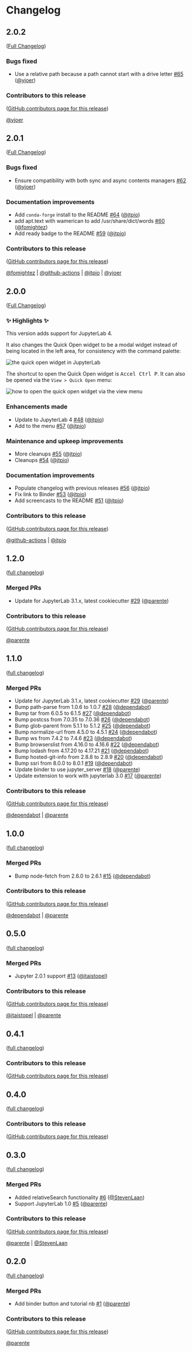 # Changelog

<!-- <START NEW CHANGELOG ENTRY> -->

## 2.0.2

([Full Changelog](https://github.com/jupyterlab-contrib/jupyterlab-quickopen/compare/v2.0.1...3c730b09842fa5fcc3245890ab96d681d1855047))

### Bugs fixed

- Use a relative path because a path cannot start with a drive letter [#65](https://github.com/jupyterlab-contrib/jupyterlab-quickopen/pull/65) ([@yjoer](https://github.com/yjoer))

### Contributors to this release

([GitHub contributors page for this release](https://github.com/jupyterlab-contrib/jupyterlab-quickopen/graphs/contributors?from=2024-10-09&to=2024-10-21&type=c))

[@yjoer](https://github.com/search?q=repo%3Ajupyterlab-contrib%2Fjupyterlab-quickopen+involves%3Ayjoer+updated%3A2024-10-09..2024-10-21&type=Issues)

<!-- <END NEW CHANGELOG ENTRY> -->

## 2.0.1

([Full Changelog](https://github.com/jupyterlab-contrib/jupyterlab-quickopen/compare/v2.0.0...367d06e09d546089dfe6ea168ba7ccc91f51fcd1))

### Bugs fixed

- Ensure compatibility with both sync and async contents managers [#62](https://github.com/jupyterlab-contrib/jupyterlab-quickopen/pull/62) ([@yjoer](https://github.com/yjoer))

### Documentation improvements

- Add `conda-forge` install to the README [#64](https://github.com/jupyterlab-contrib/jupyterlab-quickopen/pull/64) ([@jtpio](https://github.com/jtpio))
- add apt.text with wamerican to add /usr/share/dict/words [#60](https://github.com/jupyterlab-contrib/jupyterlab-quickopen/pull/60) ([@fomightez](https://github.com/fomightez))
- Add ready badge to the README [#59](https://github.com/jupyterlab-contrib/jupyterlab-quickopen/pull/59) ([@jtpio](https://github.com/jtpio))

### Contributors to this release

([GitHub contributors page for this release](https://github.com/jupyterlab-contrib/jupyterlab-quickopen/graphs/contributors?from=2024-09-30&to=2024-10-09&type=c))

[@fomightez](https://github.com/search?q=repo%3Ajupyterlab-contrib%2Fjupyterlab-quickopen+involves%3Afomightez+updated%3A2024-09-30..2024-10-09&type=Issues) | [@github-actions](https://github.com/search?q=repo%3Ajupyterlab-contrib%2Fjupyterlab-quickopen+involves%3Agithub-actions+updated%3A2024-09-30..2024-10-09&type=Issues) | [@jtpio](https://github.com/search?q=repo%3Ajupyterlab-contrib%2Fjupyterlab-quickopen+involves%3Ajtpio+updated%3A2024-09-30..2024-10-09&type=Issues) | [@yjoer](https://github.com/search?q=repo%3Ajupyterlab-contrib%2Fjupyterlab-quickopen+involves%3Ayjoer+updated%3A2024-09-30..2024-10-09&type=Issues)

## 2.0.0

([Full Changelog](https://github.com/jupyterlab-contrib/jupyterlab-quickopen/compare/1.2.0...ec87ceb2cb87900d45db06f265c8ce7034caa876))

### :sparkles: Highlights :sparkles:

This version adds support for JupyterLab 4.

It also changes the Quick Open widget to be a modal widget instead of being located in the left area, for consistency with the command palette:

![the quick open widget in JupyterLab](https://github.com/user-attachments/assets/c158ecad-c2ed-4138-af82-80cc5b04a3d9)

The shortcut to open the Quick Open widget is <kbd>Accel Ctrl P</kbd>. It can also be opened via the `View > Quick Open` menu:

![how to open the quick open widget via the view menu](https://github.com/user-attachments/assets/971d3bf8-ed9f-4bca-b1e8-7a38a99da37f)

### Enhancements made

- Update to JupyterLab 4 [#48](https://github.com/jupyterlab-contrib/jupyterlab-quickopen/pull/48) ([@jtpio](https://github.com/jtpio))
- Add to the menu [#57](https://github.com/jupyterlab-contrib/jupyterlab-quickopen/pull/57) ([@jtpio](https://github.com/jtpio))

### Maintenance and upkeep improvements

- More cleanups [#55](https://github.com/jupyterlab-contrib/jupyterlab-quickopen/pull/55) ([@jtpio](https://github.com/jtpio))
- Cleanups [#54](https://github.com/jupyterlab-contrib/jupyterlab-quickopen/pull/54) ([@jtpio](https://github.com/jtpio))

### Documentation improvements

- Populate changelog with previous releases [#56](https://github.com/jupyterlab-contrib/jupyterlab-quickopen/pull/56) ([@jtpio](https://github.com/jtpio))
- Fix link to Binder [#53](https://github.com/jupyterlab-contrib/jupyterlab-quickopen/pull/53) ([@jtpio](https://github.com/jtpio))
- Add screencasts to the README [#51](https://github.com/jupyterlab-contrib/jupyterlab-quickopen/pull/51) ([@jtpio](https://github.com/jtpio))

### Contributors to this release

([GitHub contributors page for this release](https://github.com/jupyterlab-contrib/jupyterlab-quickopen/graphs/contributors?from=2021-12-12&to=2024-09-30&type=c))

[@github-actions](https://github.com/search?q=repo%3Ajupyterlab-contrib%2Fjupyterlab-quickopen+involves%3Agithub-actions+updated%3A2021-12-12..2024-09-30&type=Issues) | [@jtpio](https://github.com/search?q=repo%3Ajupyterlab-contrib%2Fjupyterlab-quickopen+involves%3Ajtpio+updated%3A2021-12-12..2024-09-30&type=Issues)

## 1.2.0

([full changelog](https://github.com/jupyterlab-contrib/jupyterlab-quickopen/compare/311f367...dd12b63))

### Merged PRs

- Update for JupyterLab 3.1.x, latest cookiecutter [#29](https://github.com/jupyterlab-contrib/jupyterlab-quickopen/pull/29) ([@parente](https://github.com/parente))

### Contributors to this release

([GitHub contributors page for this release](https://github.com/jupyterlab-contrib/jupyterlab-quickopen/graphs/contributors?from=2021-08-14&to=2021-12-12&type=c))

[@parente](https://github.com/search?q=repo%3Ajupyterlab-contrib%2Fjupyterlab-quickopen+involves%3Aparente+updated%3A2021-08-14..2021-12-12&type=Issues)

## 1.1.0

([full changelog](https://github.com/jupyterlab-contrib/jupyterlab-quickopen/compare/65a2eac...311f367))

### Merged PRs

- Update for JupyterLab 3.1.x, latest cookiecutter [#29](https://github.com/jupyterlab-contrib/jupyterlab-quickopen/pull/29) ([@parente](https://github.com/parente))
- Bump path-parse from 1.0.6 to 1.0.7 [#28](https://github.com/jupyterlab-contrib/jupyterlab-quickopen/pull/28) ([@dependabot](https://github.com/dependabot))
- Bump tar from 6.0.5 to 6.1.5 [#27](https://github.com/jupyterlab-contrib/jupyterlab-quickopen/pull/27) ([@dependabot](https://github.com/dependabot))
- Bump postcss from 7.0.35 to 7.0.36 [#26](https://github.com/jupyterlab-contrib/jupyterlab-quickopen/pull/26) ([@dependabot](https://github.com/dependabot))
- Bump glob-parent from 5.1.1 to 5.1.2 [#25](https://github.com/jupyterlab-contrib/jupyterlab-quickopen/pull/25) ([@dependabot](https://github.com/dependabot))
- Bump normalize-url from 4.5.0 to 4.5.1 [#24](https://github.com/jupyterlab-contrib/jupyterlab-quickopen/pull/24) ([@dependabot](https://github.com/dependabot))
- Bump ws from 7.4.2 to 7.4.6 [#23](https://github.com/jupyterlab-contrib/jupyterlab-quickopen/pull/23) ([@dependabot](https://github.com/dependabot))
- Bump browserslist from 4.16.0 to 4.16.6 [#22](https://github.com/jupyterlab-contrib/jupyterlab-quickopen/pull/22) ([@dependabot](https://github.com/dependabot))
- Bump lodash from 4.17.20 to 4.17.21 [#21](https://github.com/jupyterlab-contrib/jupyterlab-quickopen/pull/21) ([@dependabot](https://github.com/dependabot))
- Bump hosted-git-info from 2.8.8 to 2.8.9 [#20](https://github.com/jupyterlab-contrib/jupyterlab-quickopen/pull/20) ([@dependabot](https://github.com/dependabot))
- Bump ssri from 8.0.0 to 8.0.1 [#19](https://github.com/jupyterlab-contrib/jupyterlab-quickopen/pull/19) ([@dependabot](https://github.com/dependabot))
- Update binder to use jupyter_server [#18](https://github.com/jupyterlab-contrib/jupyterlab-quickopen/pull/18) ([@parente](https://github.com/parente))
- Update extension to work with jupyterlab 3.0 [#17](https://github.com/jupyterlab-contrib/jupyterlab-quickopen/pull/17) ([@parente](https://github.com/parente))

### Contributors to this release

([GitHub contributors page for this release](https://github.com/jupyterlab-contrib/jupyterlab-quickopen/graphs/contributors?from=2020-12-31&to=2021-08-14&type=c))

[@dependabot](https://github.com/search?q=repo%3Ajupyterlab-contrib%2Fjupyterlab-quickopen+involves%3Adependabot+updated%3A2020-12-31..2021-08-14&type=Issues) | [@parente](https://github.com/search?q=repo%3Ajupyterlab-contrib%2Fjupyterlab-quickopen+involves%3Aparente+updated%3A2020-12-31..2021-08-14&type=Issues)

## 1.0.0

([full changelog](https://github.com/jupyterlab-contrib/jupyterlab-quickopen/compare/eb04bd1...65a2eac))

### Merged PRs

- Bump node-fetch from 2.6.0 to 2.6.1 [#15](https://github.com/jupyterlab-contrib/jupyterlab-quickopen/pull/15) ([@dependabot](https://github.com/dependabot))

### Contributors to this release

([GitHub contributors page for this release](https://github.com/jupyterlab-contrib/jupyterlab-quickopen/graphs/contributors?from=2020-03-20&to=2020-12-31&type=c))

[@dependabot](https://github.com/search?q=repo%3Ajupyterlab-contrib%2Fjupyterlab-quickopen+involves%3Adependabot+updated%3A2020-03-20..2020-12-31&type=Issues) | [@parente](https://github.com/search?q=repo%3Ajupyterlab-contrib%2Fjupyterlab-quickopen+involves%3Aparente+updated%3A2020-03-20..2020-12-31&type=Issues)

## 0.5.0

([full changelog](https://github.com/jupyterlab-contrib/jupyterlab-quickopen/compare/ca55830...eb04bd1))

### Merged PRs

- Jupyter 2.0.1 support [#13](https://github.com/jupyterlab-contrib/jupyterlab-quickopen/pull/13) ([@itaistopel](https://github.com/itaistopel))

### Contributors to this release

([GitHub contributors page for this release](https://github.com/jupyterlab-contrib/jupyterlab-quickopen/graphs/contributors?from=2020-03-07&to=2020-03-20&type=c))

[@itaistopel](https://github.com/search?q=repo%3Ajupyterlab-contrib%2Fjupyterlab-quickopen+involves%3Aitaistopel+updated%3A2020-03-07..2020-03-20&type=Issues) | [@parente](https://github.com/search?q=repo%3Ajupyterlab-contrib%2Fjupyterlab-quickopen+involves%3Aparente+updated%3A2020-03-07..2020-03-20&type=Issues)

## 0.4.1

([full changelog](https://github.com/jupyterlab-contrib/jupyterlab-quickopen/compare/6a1e07a...ca55830))

### Contributors to this release

([GitHub contributors page for this release](https://github.com/jupyterlab-contrib/jupyterlab-quickopen/graphs/contributors?from=2020-03-07&to=2020-03-07&type=c))

## 0.4.0

([full changelog](https://github.com/jupyterlab-contrib/jupyterlab-quickopen/compare/f7c11a3...6a1e07a))

### Contributors to this release

([GitHub contributors page for this release](https://github.com/jupyterlab-contrib/jupyterlab-quickopen/graphs/contributors?from=2019-07-28&to=2020-03-07&type=c))

## 0.3.0

([full changelog](https://github.com/jupyterlab-contrib/jupyterlab-quickopen/compare/e23408a...f7c11a3))

### Merged PRs

- Added relativeSearch functionality [#6](https://github.com/jupyterlab-contrib/jupyterlab-quickopen/pull/6) ([@StevenLaan](https://github.com/StevenLaan))
- Support JupyterLab 1.0 [#5](https://github.com/jupyterlab-contrib/jupyterlab-quickopen/pull/5) ([@parente](https://github.com/parente))

### Contributors to this release

([GitHub contributors page for this release](https://github.com/jupyterlab-contrib/jupyterlab-quickopen/graphs/contributors?from=2019-06-30&to=2019-07-28&type=c))

[@parente](https://github.com/search?q=repo%3Ajupyterlab-contrib%2Fjupyterlab-quickopen+involves%3Aparente+updated%3A2019-06-30..2019-07-28&type=Issues) | [@StevenLaan](https://github.com/search?q=repo%3Ajupyterlab-contrib%2Fjupyterlab-quickopen+involves%3AStevenLaan+updated%3A2019-06-30..2019-07-28&type=Issues)

## 0.2.0

([full changelog](https://github.com/jupyterlab-contrib/jupyterlab-quickopen/compare/79a935a...e23408a))

### Merged PRs

- Add binder button and tutorial nb [#1](https://github.com/jupyterlab-contrib/jupyterlab-quickopen/pull/1) ([@parente](https://github.com/parente))

### Contributors to this release

([GitHub contributors page for this release](https://github.com/jupyterlab-contrib/jupyterlab-quickopen/graphs/contributors?from=2018-12-04&to=2019-06-30&type=c))

[@parente](https://github.com/search?q=repo%3Ajupyterlab-contrib%2Fjupyterlab-quickopen+involves%3Aparente+updated%3A2018-12-04..2019-06-30&type=Issues)
